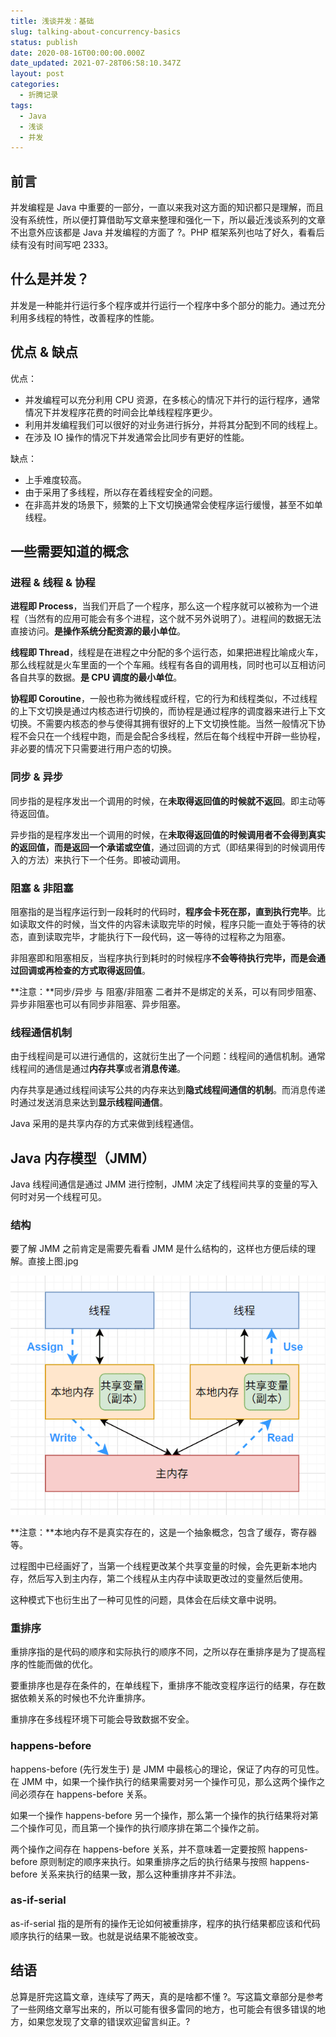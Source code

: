 ```yaml
---
title: 浅谈并发：基础
slug: talking-about-concurrency-basics
status: publish
date: 2020-08-16T00:00:00.000Z
date_updated: 2021-07-28T06:58:10.347Z
layout: post
categories:
  - 折腾记录
tags:
  - Java
  - 浅谈
  - 并发
---
```


## 前言

并发编程是 Java 中重要的一部分，一直以来我对这方面的知识都只是理解，而且没有系统性，所以便打算借助写文章来整理和强化一下，所以最近浅谈系列的文章不出意外应该都是 Java 并发编程的方面了 ?。PHP 框架系列也咕了好久，看看后续有没有时间写吧 2333。

## 什么是并发？

并发是一种能并行运行多个程序或并行运行一个程序中多个部分的能力。通过充分利用多线程的特性，改善程序的性能。

## 优点 & 缺点

优点：

- 并发编程可以充分利用 CPU 资源，在多核心的情况下并行的运行程序，通常情况下并发程序花费的时间会比单线程程序更少。
- 利用并发编程我们可以很好的对业务进行拆分，并将其分配到不同的线程上。
- 在涉及 IO 操作的情况下并发通常会比同步有更好的性能。

缺点：

- 上手难度较高。
- 由于采用了多线程，所以存在着线程安全的问题。
- 在非高并发的场景下，频繁的上下文切换通常会使程序运行缓慢，甚至不如单线程。

## 一些需要知道的概念

### 进程 & 线程 & 协程

**进程即 Process**，当我们开启了一个程序，那么这一个程序就可以被称为一个进程（当然有的应用可能会有多个进程，这个就不另外说明了）。进程间的数据无法直接访问。**是操作系统分配资源的最小单位**。

**线程即 Thread**，线程是在进程之中分配的多个运行态，如果把进程比喻成火车，那么线程就是火车里面的一个个车厢。线程有各自的调用栈，同时也可以互相访问各自共享的数据。**是 CPU 调度的最小单位**。

**协程即 Coroutine**，一般也称为微线程或纤程，它的行为和线程类似，不过线程的上下文切换是通过内核态进行切换的，而协程是通过程序的调度器来进行上下文切换。不需要内核态的参与使得其拥有很好的上下文切换性能。当然一般情况下协程不会只在一个线程中跑，而是会配合多线程，然后在每个线程中开辟一些协程，非必要的情况下只需要进行用户态的切换。

### 同步 & 异步

同步指的是程序发出一个调用的时候，在**未取得返回值的时候就不返回**。即主动等待返回值。

异步指的是程序发出一个调用的时候，在**未取得返回值的时候调用者不会得到真实的返回值，而是返回一个承诺或空值**，通过回调的方式（即结果得到的时候调用传入的方法）来执行下一个任务。即被动调用。

### 阻塞 & 非阻塞

阻塞指的是当程序运行到一段耗时的代码时，**程序会卡死在那，直到执行完毕**。比如读取文件的时候，当文件的内容未读取完毕的时候，程序只能一直处于等待的状态，直到读取完毕，才能执行下一段代码，这一等待的过程称之为阻塞。

非阻塞即和阻塞相反，当程序执行到耗时的时候程序**不会等待执行完毕，而是会通过回调或再检查的方式取得返回值**。

**注意：**同步/异步 与 阻塞/非阻塞 二者并不是绑定的关系，可以有同步阻塞、异步非阻塞也可以有同步非阻塞、异步阻塞。

### 线程通信机制

由于线程间是可以进行通信的，这就衍生出了一个问题：线程间的通信机制。通常线程间的通信是通过**内存共享**或者**消息传递**。

内存共享是通过线程间读写公共的内存来达到**隐式线程间通信的机制**。而消息传递时通过发送消息来达到**显示线程间通信**。

Java 采用的是共享内存的方式来做到线程通信。

## Java 内存模型（JMM）

Java 线程间通信是通过 JMM 进行控制，JMM 决定了线程间共享的变量的写入何时对另一个线程可见。

### 结构

要了解 JMM 之前肯定是需要先看看 JMM 是什么结构的，这样也方便后续的理解。直接上图.jpg

![](89119a17-8b56-4742-95e2-a9dafe1580b6.jpg)

**注意：**本地内存不是真实存在的，这是一个抽象概念，包含了缓存，寄存器等。

过程图中已经画好了，当第一个线程更改某个共享变量的时候，会先更新本地内存，然后写入到主内存，第二个线程从主内存中读取更改过的变量然后使用。

这种模式下也衍生出了一种可见性的问题，具体会在后续文章中说明。

### 重排序

重排序指的是代码的顺序和实际执行的顺序不同，之所以存在重排序是为了提高程序的性能而做的优化。

要重排序也是存在条件的，在单线程下，重排序不能改变程序运行的结果，存在数据依赖关系的时候也不允许重排序。

重排序在多线程环境下可能会导致数据不安全。

### happens-before

happens-before (先行发生于) 是 JMM 中最核心的理论，保证了内存的可见性。在 JMM 中，如果一个操作执行的结果需要对另一个操作可见，那么这两个操作之间必须存在 happens-before 关系。

如果一个操作 happens-before 另一个操作，那么第一个操作的执行结果将对第二个操作可见，而且第一个操作的执行顺序排在第二个操作之前。

两个操作之间存在 happens-before 关系，并不意味着一定要按照 happens-before 原则制定的顺序来执行。如果重排序之后的执行结果与按照 happens-before 关系来执行的结果一致，那么这种重排序并不非法。

### as-if-serial

as-if-serial 指的是所有的操作无论如何被重排序，程序的执行结果都应该和代码顺序执行的结果一致。也就是说结果不能被改变。

## 结语

总算是肝完这篇文章，连续写了两天，真的是啥都不懂 ?。写这篇文章部分是参考了一些网络文章写出来的，所以可能有很多雷同的地方，也可能会有很多错误的地方，如果您发现了文章的错误欢迎留言纠正。?

